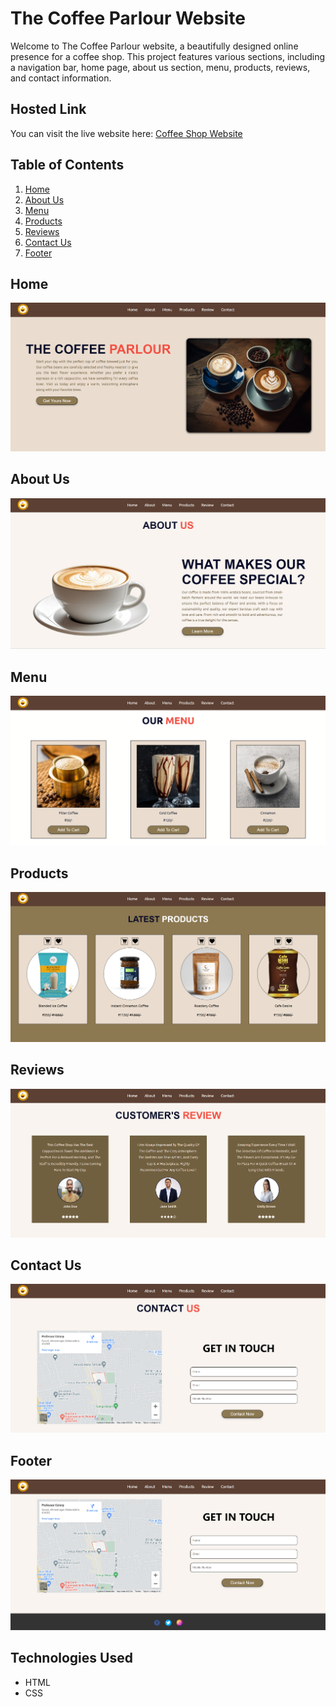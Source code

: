 # The Coffee Parlour Website

Welcome to The Coffee Parlour website, a beautifully designed online presence for a coffee shop. This project features various sections, including a navigation bar, home page, about us section, menu, products, reviews, and contact information.

## Hosted Link
You can visit the live website here: [Coffee Shop Website](https://coffeeshopwebsitedesign.netlify.app/)

## Table of Contents
1. [Home](#home)
2. [About Us](#about-us)
3. [Menu](#menu)
4. [Products](#products)
5. [Reviews](#reviews)
6. [Contact Us](#contact-us)
7. [Footer](#footer)

## Home
![Home Section](./screenshots/1.png)

## About Us
![About Us Section](./screenshots/2..png)

## Menu
![Menu Section](./screenshots/3.png)

## Products
![Products Section](./screenshots/4.png)

## Reviews
![Reviews Section](./screenshots/5.png)

## Contact Us
![Contact Us Section](./screenshots/6.png)

## Footer
![Footer Section](./screenshots/7.png)

## Technologies Used
- HTML
- CSS
